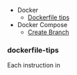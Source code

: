 * Docker
  * [Dockerfile tips](#dockerfile-tips)
* Docker Compose
  * [Create Branch](#create-branch)


### dockerfile-tips
Each instruction in
